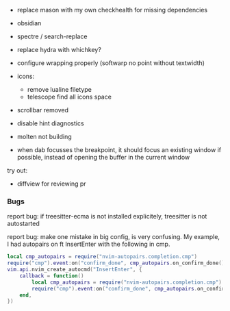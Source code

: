 - replace mason with my own checkhealth for missing dependencies
- obsidian
- spectre / search-replace
- replace hydra with whichkey?
- configure wrapping properly (softwarp no point without textwidth)

- icons:
    - remove lualine filetype
    - telescope find all icons space

- scrollbar removed
- disable hint diagnostics
- molten not building
- when dab focusses the breakpoint, it should focus an existing window if
  possible, instead of opening the buffer in the current window

try out:
- diffview for reviewing pr

### Bugs

report bug: if treesitter-ecma is not installed explicitely, treesitter is not
autostarted

report bug: make one mistake in big config, is very confusing. My example, I had 
autopairs on ft InsertEnter with the following in cmp.
```lua
local cmp_autopairs = require("nvim-autopairs.completion.cmp")
require("cmp").event:on("confirm_done", cmp_autopairs.on_confirm_done())
vim.api.nvim_create_autocmd("InsertEnter", {
    callback = function()
        local cmp_autopairs = require("nvim-autopairs.completion.cmp")
        require("cmp").event:on("confirm_done", cmp_autopairs.on_confirm_done())
    end,
})
```
